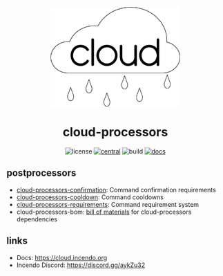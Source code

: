 <div align="center">
<img src="https://github.com/Incendo/cloud/raw/master/img/CloudNew.png" width="300px"/>
<br/>
<h1>cloud-processors</h1>

![license](https://img.shields.io/github/license/incendo/cloud.svg)
[![central](https://img.shields.io/maven-central/v/org.incendo/cloud-processors-bom)](https://search.maven.org/search?q=org.incendo)
![build](https://img.shields.io/github/actions/workflow/status/incendo/cloud-processors/build.yml?logo=github)
[![docs](https://img.shields.io/readthedocs/incendocloud?logo=readthedocs)](https://cloud.incendo.org)
</div>

## postprocessors

- [cloud-processors-confirmation](./cloud-processors-confirmation): Command confirmation requirements
- [cloud-processors-cooldown](./cloud-processors-cooldown): Command cooldowns
- [cloud-processors-requirements](./cloud-processors-requirements): Command requirement system
- cloud-processors-bom: [bill of materials](https://maven.apache.org/guides/introduction/introduction-to-dependency-mechanism.html#Importing_Dependencies) for cloud-processors dependencies

## links

- Docs: https://cloud.incendo.org
- Incendo Discord: https://discord.gg/aykZu32
